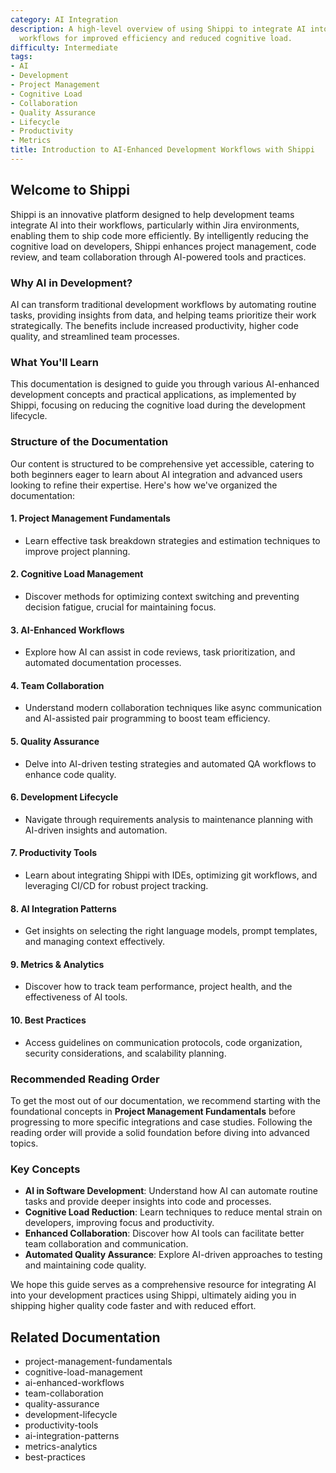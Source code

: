 ```yaml
---
category: AI Integration
description: A high-level overview of using Shippi to integrate AI into your development
  workflows for improved efficiency and reduced cognitive load.
difficulty: Intermediate
tags:
- AI
- Development
- Project Management
- Cognitive Load
- Collaboration
- Quality Assurance
- Lifecycle
- Productivity
- Metrics
title: Introduction to AI-Enhanced Development Workflows with Shippi
---
```


## Welcome to Shippi

Shippi is an innovative platform designed to help development teams integrate AI into their workflows, particularly within Jira environments, enabling them to ship code more efficiently. By intelligently reducing the cognitive load on developers, Shippi enhances project management, code review, and team collaboration through AI-powered tools and practices.

### Why AI in Development?

AI can transform traditional development workflows by automating routine tasks, providing insights from data, and helping teams prioritize their work strategically. The benefits include increased productivity, higher code quality, and streamlined team processes.

### What You'll Learn

This documentation is designed to guide you through various AI-enhanced development concepts and practical applications, as implemented by Shippi, focusing on reducing the cognitive load during the development lifecycle. 

### Structure of the Documentation

Our content is structured to be comprehensive yet accessible, catering to both beginners eager to learn about AI integration and advanced users looking to refine their expertise. Here's how we've organized the documentation:

#### 1. Project Management Fundamentals
- Learn effective task breakdown strategies and estimation techniques to improve project planning.

#### 2. Cognitive Load Management
- Discover methods for optimizing context switching and preventing decision fatigue, crucial for maintaining focus.

#### 3. AI-Enhanced Workflows
- Explore how AI can assist in code reviews, task prioritization, and automated documentation processes.

#### 4. Team Collaboration
- Understand modern collaboration techniques like async communication and AI-assisted pair programming to boost team efficiency.

#### 5. Quality Assurance
- Delve into AI-driven testing strategies and automated QA workflows to enhance code quality.

#### 6. Development Lifecycle
- Navigate through requirements analysis to maintenance planning with AI-driven insights and automation.

#### 7. Productivity Tools
- Learn about integrating Shippi with IDEs, optimizing git workflows, and leveraging CI/CD for robust project tracking.

#### 8. AI Integration Patterns
- Get insights on selecting the right language models, prompt templates, and managing context effectively.

#### 9. Metrics & Analytics
- Discover how to track team performance, project health, and the effectiveness of AI tools.

#### 10. Best Practices
- Access guidelines on communication protocols, code organization, security considerations, and scalability planning.

### Recommended Reading Order

To get the most out of our documentation, we recommend starting with the foundational concepts in **Project Management Fundamentals** before progressing to more specific integrations and case studies. Following the reading order will provide a solid foundation before diving into advanced topics.

### Key Concepts
- **AI in Software Development**: Understand how AI can automate routine tasks and provide deeper insights into code and processes.
- **Cognitive Load Reduction**: Learn techniques to reduce mental strain on developers, improving focus and productivity.
- **Enhanced Collaboration**: Discover how AI tools can facilitate better team collaboration and communication.
- **Automated Quality Assurance**: Explore AI-driven approaches to testing and maintaining code quality.

We hope this guide serves as a comprehensive resource for integrating AI into your development practices using Shippi, ultimately aiding you in shipping higher quality code faster and with reduced effort.

## Related Documentation
- project-management-fundamentals
- cognitive-load-management
- ai-enhanced-workflows
- team-collaboration
- quality-assurance
- development-lifecycle
- productivity-tools
- ai-integration-patterns
- metrics-analytics
- best-practices
